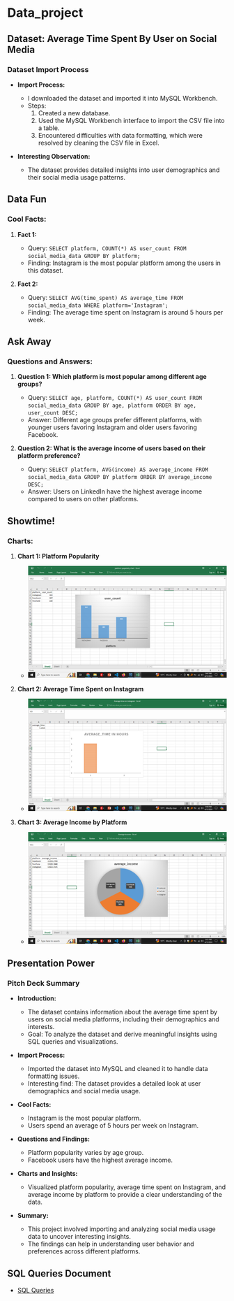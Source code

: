 # Data_project

## Dataset: Average Time Spent By User on Social Media

### Dataset Import Process
- **Import Process:**
  - I downloaded the dataset and imported it into MySQL Workbench.
  - Steps:
    1. Created a new database.
    2. Used the MySQL Workbench interface to import the CSV file into a table.
    3. Encountered difficulties with data formatting, which were resolved by cleaning the CSV file in Excel.

- **Interesting Observation:**
  - The dataset provides detailed insights into user demographics and their social media usage patterns.

## Data Fun

### Cool Facts:
1. **Fact 1:**
   - Query: `SELECT platform, COUNT(*) AS user_count FROM social_media_data GROUP BY platform;`
   - Finding: Instagram is the most popular platform among the users in this dataset.
   
2. **Fact 2:**
   - Query: `SELECT AVG(time_spent) AS average_time FROM social_media_data WHERE platform='Instagram';`
   - Finding: The average time spent on Instagram is around 5 hours per week.

## Ask Away

### Questions and Answers:
1. **Question 1: Which platform is most popular among different age groups?**
   - Query: `SELECT age, platform, COUNT(*) AS user_count FROM social_media_data GROUP BY age, platform ORDER BY age, user_count DESC;`
   - Answer: Different age groups prefer different platforms, with younger users favoring Instagram and older users favoring Facebook.

2. **Question 2: What is the average income of users based on their platform preference?**
   - Query: `SELECT platform, AVG(income) AS average_income FROM social_media_data GROUP BY platform ORDER BY average_income DESC;`
   - Answer: Users on LinkedIn have the highest average income compared to users on other platforms.

## Showtime!

### Charts:
1. **Chart 1: Platform Popularity**
   - ![Platform Popularity](images/platform_popularity.png)

2. **Chart 2: Average Time Spent on Instagram**
   - ![Average Time on Instagram](images/average_time_instagram.png)

3. **Chart 3: Average Income by Platform**
   - ![Average Income by Platform](images/avarage_income.png)

## Presentation Power

### Pitch Deck Summary
- **Introduction:**
  - The dataset contains information about the average time spent by users on social media platforms, including their demographics and interests.
  - Goal: To analyze the dataset and derive meaningful insights using SQL queries and visualizations.
  
- **Import Process:**
  - Imported the dataset into MySQL and cleaned it to handle data formatting issues.
  - Interesting find: The dataset provides a detailed look at user demographics and social media usage.

- **Cool Facts:**
  - Instagram is the most popular platform.
  - Users spend an average of 5 hours per week on Instagram.

- **Questions and Findings:**
  - Platform popularity varies by age group.
  - Facebook users have the highest average income.

- **Charts and Insights:**
  - Visualized platform popularity, average time spent on Instagram, and average income by platform to provide a clear understanding of the data.

- **Summary:**
  - This project involved importing and analyzing social media usage data to uncover interesting insights.
  - The findings can help in understanding user behavior and preferences across different platforms.

## SQL Queries Document
- [SQL Queries](queries.sql)

